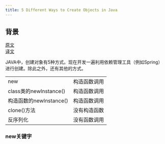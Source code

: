 ```yaml
---
title: 5 Different Ways to Create Objects in Java
---
```


## 背景
[原文](https://dzone.com/articles/5-different-ways-to-create-objects-in-java-with-ex)   
[译文](http://www.importnew.com/22405.html)

JAVA中，创建对象有5种方式。现在开发一遍利用依赖管理工具（例如Spring）进行创建。除此之外，还有其他的方式。

|         |            |
| ------------- | -----:|
| new                    | 构造函数调用 |
| class类的newInstance()  | 构造函数调用      |
| 构造函数的newInstance() | 构造函数调用      |
| clone()方法 | 没有构造函数      |
| 反序列化 | 没有函数调用      |


### new关键字
